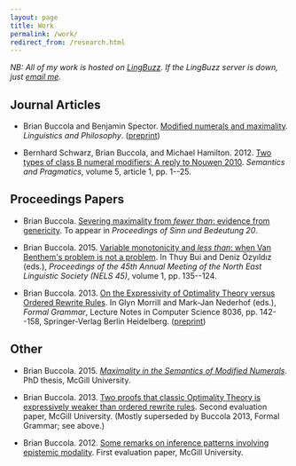 ```yaml
---
layout: page
title: Work
permalink: /work/
redirect_from: /research.html
---
```


*NB: All of my work is hosted on [LingBuzz][]. If the LingBuzz server is down, just [email me][email].*

[LingBuzz]: http://ling.auf.net/lingbuzz
[email]: mailto:brian.buccola@gmail.com

## Journal Articles

- Brian Buccola and Benjamin Spector. [Modified numerals and maximality][lp-doi]. *Linguistics and Philosophy*. ([preprint][lp-lb])

- Bernhard Schwarz, Brian Buccola, and Michael Hamilton. 2012. [Two types of class B numeral modifiers: A reply to Nouwen 2010][sp]. *Semantics and Pragmatics*, volume 5, article 1, pp. 1--25.

[lp-doi]: http://dx.doi.org/10.1007/s10988-016-9187-2
[lp-lb]: http://ling.auf.net/lingbuzz/002528
[sp]: http://dx.doi.org/10.3765/sp.5.1

## Proceedings Papers

- Brian Buccola. [Severing maximality from *fewer than*: evidence from genericity][sub20]. To appear in *Proceedings of Sinn und Bedeutung 20*.

- Brian Buccola. 2015. [Variable monotonicity and *less than*: when Van Benthem's problem is not a problem][nels45]. In Thuy Bui and Deniz Özyıldız (eds.), *Proceedings of the 45th Annual Meeting of the North East Linguistic Society (NELS 45)*, volume 1, pp. 135--124.

- Brian Buccola. 2013. [On the Expressivity of Optimality Theory versus Ordered Rewrite Rules][fg-doi]. In Glyn Morrill and Mark-Jan Nederhof (eds.), *Formal Grammar*, Lecture Notes in Computer Science 8036, pp. 142--158, Springer-Verlag Berlin Heidelberg. ([preprint][fg-lb])

[sub20]: http://ling.auf.net/lingbuzz/002847
[nels45]: http://ling.auf.net/lingbuzz/002512
[fg-doi]: http://dx.doi.org/10.1007/978-3-642-39998-5_9
[fg-lb]: http://ling.auf.net/lingbuzz/002513

## Other

- Brian Buccola. 2015. [*Maximality in the Semantics of Modified Numerals*][dissertation]. PhD thesis, McGill University.

- Brian Buccola. 2013. [Two proofs that classic Optimality Theory is expressively weaker than ordered rewrite rules][eval2]. Second evaluation paper, McGill University. (Mostly superseded by Buccola 2013, Formal Grammar; see above.)

- Brian Buccola. 2012. [Some remarks on inference patterns involving epistemic modality][eval1]. First evaluation paper, McGill University.

[dissertation]: http://ling.auf.net/lingbuzz/003039
[eval2]: http://ling.auf.net/lingbuzz/003038
[eval1]: http://ling.auf.net/lingbuzz/003037
